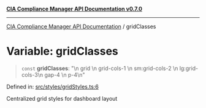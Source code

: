 [**CIA Compliance Manager API Documentation v0.7.0**](../README.md)

***

[CIA Compliance Manager API Documentation](../globals.md) / gridClasses

# Variable: gridClasses

> `const` **gridClasses**: "\n  grid \n  grid-cols-1 \n  sm:grid-cols-2 \n  lg:grid-cols-3\n  gap-4 \n  p-4\n"

Defined in: [src/styles/gridStyles.ts:6](https://github.com/Hack23/cia-compliance-manager/blob/main/src/styles/gridStyles.ts#L6)

Centralized grid styles for dashboard layout

